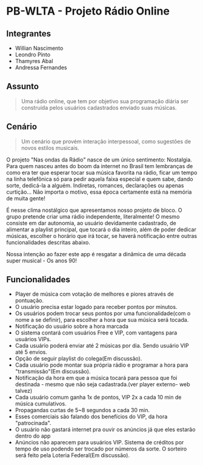 # PB-WLTA - Projeto Rádio Online

## Integrantes
- Willian Nascimento
- Leondro Pinto
- Thamyres Abal
- Andressa Fernandes

## Assunto
> Uma rádio online, que tem por objetivo sua programação diária ser construída pelos usuários cadastrados enviado suas músicas.


## Cenário
> Um cenário que provém interação interpessoal, como sugestões de novos estilos musicais.

O projeto "Nas ondas da Rádio" nasce de um único sentimento: Nostalgia. Para quem nasceu antes do boom da internet no Brasil tem lembranças de como era ter que esperar tocar sua música favorita na rádio, ficar um tempo na linha telefônica só para pedir aquela faixa especial e quem sabe, dando sorte, dedicá-la a alguém. Indiretas, romances, declarações ou apenas curtição... Não importa o motivo, essa época certamente está na memória de muita gente!

É nesse clima nostálgico que apresentamos nosso projeto de bloco. O grupo pretende criar uma rádio independente, literalmente! O mesmo consiste em dar autonomia, ao usuário devidamente cadastrado, de alimentar a playlist principal, que tocará o dia inteiro, além de poder dedicar músicas, escolher o horário que irá tocar, se haverá notificação entre outras funcionalidades  descritas abaixo. 

Nossa intenção ao fazer este app é resgatar a dinâmica de uma década super musical - Os anos 90! 

## Funcionalidades
- Player de música com votação de melhores e piores através de pontuação.
- O usuário precisa estar logado para receber pontos por minutos.
- Os usuários podem trocar seus pontos por uma funcionalidade(com o nome a se definir),
para escolher a hora que sua música será tocada.
- Notificação do usuário sobre a hora marcada
- O sistema contará com usuários Free e VIP, com vantagens para usuários VIPs.
- Cada usuário poderá enviar até 2 músicas por dia. Sendo usuário VIP até 5 envios.
- Opção de seguir playlist do colega(Em discussão).
- Cada usuário pode montar sua própria rádio e programar a hora para "transmissão"(Em discussão).
- Notificação da hora em que a música tocará para pessoa que foi destinada - mesmo que não seja cadastrada.(ver player externo- web talvez)
- Cada usuário comum ganha 1x de pontos, VIP 2x a cada 10 min de música cumulativos.
- Propagandas curtas de 5~8 segundos a cada 30 min.
- Esses comerciais são falando dos benefícios do VIP, da hora "patrocinada".
- O usuário não gastará internet pra ouvir os anúncios já que eles estarão dentro do app
- Anúncios  não aparecem para usuários VIP.
Sistema de créditos por tempo de uso podendo ser trocado por números da sorte. O sorteiro será feito pela Loteria Federal(Em discussão).
